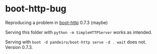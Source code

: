 # boot-http-bug
Reproducing a problem in [boot-http](https://github.com/pandeiro/boot-http) 0.7.3 (maybe)

Serving this folder with `python -m SimpleHTTPServer` works as intended.

Serving with `boot -d pandeiro/boot-http serve -d . wait` does not. Version 0.7.3.
